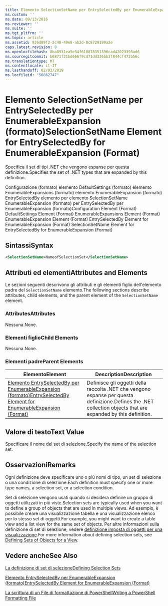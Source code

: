 ```yaml
---
title: Elemento SelectionSetName per EntrySelectedBy per EnumerableExpansion (formato) | Microsoft Docs
ms.custom: ''
ms.date: 09/13/2016
ms.reviewer: ''
ms.suite: ''
ms.tgt_pltfrm: ''
ms.topic: article
ms.assetid: 936d09f2-2c48-49e8-ab2d-0c8729199a2e
caps.latest.revision: 8
ms.openlocfilehash: 8ba8931ea5e34f610878351396cad42023393ad6
ms.sourcegitcommit: b6871f21bd666f9cd71dd336bb3f844cf472b56c
ms.translationtype: MT
ms.contentlocale: it-IT
ms.lasthandoff: 02/03/2019
ms.locfileid: "56862747"
---
```

# <a name="selectionsetname-element-for-entryselectedby-for-enumerableexpansion-format"></a><span data-ttu-id="94f14-102">Elemento SelectionSetName per EntrySelectedBy per EnumerableExpansion (formato)</span><span class="sxs-lookup"><span data-stu-id="94f14-102">SelectionSetName Element for EntrySelectedBy for EnumerableExpansion (Format)</span></span>

<span data-ttu-id="94f14-103">Specifica il set di tipi .NET che vengono espanse per questa definizione.</span><span class="sxs-lookup"><span data-stu-id="94f14-103">Specifies the set of .NET types that are expanded by this definition.</span></span>

<span data-ttu-id="94f14-104">Configurazione (formato) elemento DefaultSettings (formato) elemento EnumerableExpansions (formato) elemento EnumerableExpansion (formato) EntrySelectedBy elemento per elemento SelectionSetName EnumerableExpansion (formato) per EntrySelectedBy per EnumerableExpansion (formato)</span><span class="sxs-lookup"><span data-stu-id="94f14-104">Configuration Element (Format) DefaultSettings Element (Format) EnumerableExpansions Element (Format) EnumerableExpansion Element (Format) EntrySelectedBy Element for EnumerableExpansion (Format) SelectionSetName Element for EntrySelectedBy for EnumerableExpansion (Format)</span></span>

## <a name="syntax"></a><span data-ttu-id="94f14-105">Sintassi</span><span class="sxs-lookup"><span data-stu-id="94f14-105">Syntax</span></span>

```xml
<SelectionSetName>NameofSelectionSet</SelectionSetName>

```

## <a name="attributes-and-elements"></a><span data-ttu-id="94f14-106">Attributi ed elementi</span><span class="sxs-lookup"><span data-stu-id="94f14-106">Attributes and Elements</span></span>

<span data-ttu-id="94f14-107">Le sezioni seguenti descrivono gli attributi e gli elementi figlio dell'elemento padre del `SelectionSetName` elemento.</span><span class="sxs-lookup"><span data-stu-id="94f14-107">The following sections describe attributes, child elements, and the parent element of the `SelectionSetName` element.</span></span>

### <a name="attributes"></a><span data-ttu-id="94f14-108">Attributes</span><span class="sxs-lookup"><span data-stu-id="94f14-108">Attributes</span></span>

<span data-ttu-id="94f14-109">Nessuna.</span><span class="sxs-lookup"><span data-stu-id="94f14-109">None.</span></span>

### <a name="child-elements"></a><span data-ttu-id="94f14-110">Elementi figlio</span><span class="sxs-lookup"><span data-stu-id="94f14-110">Child Elements</span></span>

<span data-ttu-id="94f14-111">Nessuna.</span><span class="sxs-lookup"><span data-stu-id="94f14-111">None.</span></span>

### <a name="parent-elements"></a><span data-ttu-id="94f14-112">Elementi padre</span><span class="sxs-lookup"><span data-stu-id="94f14-112">Parent Elements</span></span>

|<span data-ttu-id="94f14-113">Elemento</span><span class="sxs-lookup"><span data-stu-id="94f14-113">Element</span></span>|<span data-ttu-id="94f14-114">Description</span><span class="sxs-lookup"><span data-stu-id="94f14-114">Description</span></span>|
|-------------|-----------------|
|[<span data-ttu-id="94f14-115">Elemento EntrySelectedBy per EnumerableExpansion (formato)</span><span class="sxs-lookup"><span data-stu-id="94f14-115">EntrySelectedBy Element for EnumerableExpansion (Format)</span></span>](./entryselectedby-element-for-enumerableexpansion-format.md)|<span data-ttu-id="94f14-116">Definisce gli oggetti della raccolta .NET che vengono espanse per questa definizione.</span><span class="sxs-lookup"><span data-stu-id="94f14-116">Defines the .NET collection objects that are expanded by this definition.</span></span>|

## <a name="text-value"></a><span data-ttu-id="94f14-117">Valore di testo</span><span class="sxs-lookup"><span data-stu-id="94f14-117">Text Value</span></span>

<span data-ttu-id="94f14-118">Specificare il nome del set di selezione.</span><span class="sxs-lookup"><span data-stu-id="94f14-118">Specify the name of the selection set.</span></span>

## <a name="remarks"></a><span data-ttu-id="94f14-119">Osservazioni</span><span class="sxs-lookup"><span data-stu-id="94f14-119">Remarks</span></span>

<span data-ttu-id="94f14-120">Ogni definizione deve specificare uno o più nomi di tipo, un set di selezione o una condizione di selezione.</span><span class="sxs-lookup"><span data-stu-id="94f14-120">Each definition must specify one or more type names, a selection set, or a selection condition.</span></span>

<span data-ttu-id="94f14-121">Set di selezione vengono usati quando si desidera definire un gruppo di oggetti utilizzati in più viste.</span><span class="sxs-lookup"><span data-stu-id="94f14-121">Selection sets are typically used when you want to define a group of objects that are used in multiple views.</span></span> <span data-ttu-id="94f14-122">Ad esempio, è possibile creare una visualizzazione tabella e una visualizzazione elenco per lo stesso set di oggetti.</span><span class="sxs-lookup"><span data-stu-id="94f14-122">For example, you might want to create a table view and a list view for the same set of objects.</span></span> <span data-ttu-id="94f14-123">Per altre informazioni sulla definizione di set di selezione, vedere [definizione imposta di oggetti per una visualizzazione](./defining-selection-sets.md).</span><span class="sxs-lookup"><span data-stu-id="94f14-123">For more information about defining selection sets, see [Defining Sets of Objects for a View](./defining-selection-sets.md).</span></span>

## <a name="see-also"></a><span data-ttu-id="94f14-124">Vedere anche</span><span class="sxs-lookup"><span data-stu-id="94f14-124">See Also</span></span>

[<span data-ttu-id="94f14-125">La definizione di set di selezione</span><span class="sxs-lookup"><span data-stu-id="94f14-125">Defining Selection Sets</span></span>](./defining-selection-sets.md)

[<span data-ttu-id="94f14-126">Elemento EntrySelectedBy per EnumerableExpansion (formato)</span><span class="sxs-lookup"><span data-stu-id="94f14-126">EntrySelectedBy Element for EnumerableExpansion (Format)</span></span>](./entryselectedby-element-for-enumerableexpansion-format.md)

[<span data-ttu-id="94f14-127">La scrittura di un File di formattazione di PowerShell</span><span class="sxs-lookup"><span data-stu-id="94f14-127">Writing a PowerShell Formatting File</span></span>](./writing-a-powershell-formatting-file.md)
